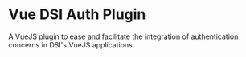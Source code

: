 # Vue DSI Auth Plugin

A VueJS plugin to ease and facilitate the integration of authentication concerns in DSI's VueJS applications.